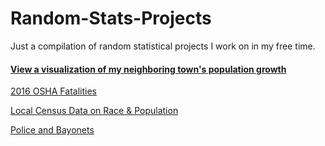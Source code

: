 # Random-Stats-Projects
Just a compilation of random statistical projects I work on in my free time.

<h4><a href="https://afitz.space/pages/LocalPopulationRace/">View a visualization of my neighboring town's population growth</a></h4>

<a href="https://github.com/A-Fitz/Random-Stats-Projects/tree/master/2016%20OSHA%20Fatalities">2016 OSHA Fatalities</a>

<a href="https://github.com/A-Fitz/Random-Stats-Projects/tree/master/Census%20-%20Race">Local Census Data on Race &amp; Population</a>

<a href="https://github.com/A-Fitz/Random-Stats-Projects/tree/master/Police%20Bayonets">Police and Bayonets</a>
